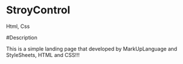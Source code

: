 # StroyControl
Html, Css


#Description

This is  a simple landing page that developed by MarkUpLanguage and StyleSheets, HTML and CSS!!!
